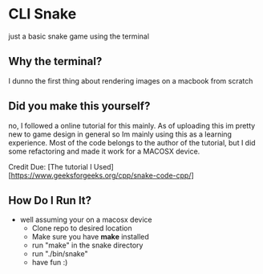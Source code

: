 # CLI Snake

just a basic snake game using the terminal

## Why the terminal?

I dunno the first thing about rendering images on a macbook from scratch

## Did you make this yourself?

no, I followed a online tutorial for this mainly. As of uploading this im pretty new to game design in general so Im mainly using this as a learning experience. Most of the code belongs to the author of the tutorial, but I did some refactoring and made it work for a MACOSX device.

Credit Due: [The tutorial I Used][https://www.geeksforgeeks.org/cpp/snake-code-cpp/]

## How Do I Run It?

- well assuming your on a macosx device
  - Clone repo to desired location
  - Make sure you have **make** installed
  - run "make" in the snake directory
  - run "./bin/snake"
  - have fun :)
